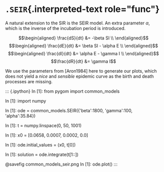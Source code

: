 # `.SEIR`{.interpreted-text role="func"}

A natural extension to the SIR is the SEIR model. An extra parameter
$\alpha$, which is the inverse of the incubation period is introduced.

$$\begin{aligned}
\frac{dS}{dt} &= -\beta SI \\
\end{aligned}$$$$\begin{aligned}
\frac{dE}{dt} &= \beta SI - \alpha E \\
\end{aligned}$$$$\begin{aligned}
\frac{dI}{dt} &= \alpha E - \gamma I \\
\end{aligned}$$$$\frac{dR}{dt} &= \gamma I$$

We use the parameters from \[Aron1984\] here to generate our plots,
which does not yield a *nice* and *sensible* epidemic curve as the birth
and death processes are missing.

::: {.ipython}
In \[1\]: from pygom import common_models

In \[1\]: import numpy

In \[1\]: ode = common_models.SEIR({\'beta\':1800, \'gamma\':100,
\'alpha\':35.84})

In \[1\]: t = numpy.linspace(0, 50, 1001)

In \[1\]: x0 = \[0.0658, 0.0007, 0.0002, 0.0\]

In \[1\]: ode.initial_values = (x0, t\[0\])

In \[1\]: solution = ode.integrate(t\[1::\])

\@savefig common_models_seir.png In \[1\]: ode.plot()
:::
